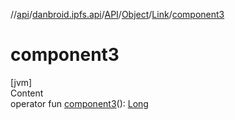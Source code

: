//[api](../../../../index.md)/[danbroid.ipfs.api](../../../index.md)/[API](../../index.md)/[Object](../index.md)/[Link](index.md)/[component3](component3.md)



# component3  
[jvm]  
Content  
operator fun [component3](component3.md)(): [Long](https://kotlinlang.org/api/latest/jvm/stdlib/kotlin/-long/index.html)  



